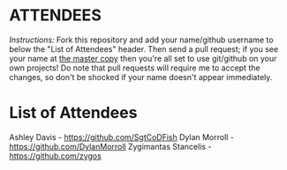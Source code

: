 ATTENDEES
=========

*Instructions:* Fork this repository and add your name/github username to below the &quot;List of Attendees&quot; header. Then send a pull request; if you see your name at [the master copy](https://github.com/UoLCompSoc/LectureOne/blob/master/ATTENDEES.md) then you&apos;re all set to use git/github on your own projects! Do note that pull requests will require me to accept the changes, so don&apos;t be shocked if your name doesn&apos;t appear immediately.

List of Attendees
================
Ashley Davis - https://github.com/SgtCoDFish
Dylan Morroll - https://github.com/DylanMorroll
Zygimantas Stancelis - https://github.com/zygos
